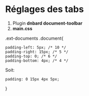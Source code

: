 # Réglages des tabs 

1. Plugin **dnbard document-toolbar**
2. **main.css**

.ext-documents .document{

    padding-left: 5px; /* 10 */
    padding-right: 15px; /* 5 */
    padding-top: 0; /* 6 */
    padding-bottom: 4px; /* 4 */

Soit:

    padding: 0 15px 4px 5px;

}